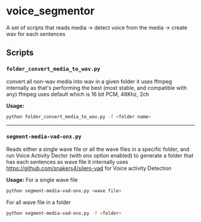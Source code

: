 
# voice_segmentor

A set of scripts that reads media -> detect voice from the media -> create wav for each sentences

## Scripts

### `folder_convert_media_to_wav.py`
convert all non-wav media into wav in a given folder
it uses ffmpeg internally as that's performing the best (most stable, and compatible with any)
ffmpeg uses default which is 16 bit PCM, 48Khz, 2ch

**Usage:**
```bash
python folder_convert_media_to_wav.py -f <folder name>
```
---
### `segment-media-vad-onx.py`
Reads either a single wave file or all the wave files in a specific folder, and run Voice Activity Dector (with onx option enabled) to generate a folder that has each sentences as wave file
it internally uses https://github.com/snakers4/silero-vad for Voice activity Detection

**Usage:**
For a single wave file
```bash
python segment-media-vad-onx.py <wave file>
```
For all wave file in a folder
```bash
python segment-media-vad-onx.py -f <folder>
```
